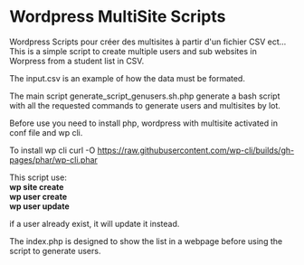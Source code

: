 # Wordpress MultiSite Scripts
Wordpress Scripts pour créer des multisites à partir d'un fichier CSV ect...
This is a simple script to create multiple users and sub websites in Worpress 
from a student list in CSV.


The input.csv is an example of how the data must be formated.

The main script generate_script_genusers.sh.php generate a bash script with all the requested commands
to generate users and multisites by lot.

Before use you need to install php, wordpress with multisite activated in conf file and wp cli.

To install wp cli
curl -O https://raw.githubusercontent.com/wp-cli/builds/gh-pages/phar/wp-cli.phar

This script use: </br>
<b>wp site create</b></br>
<b>wp user create</b></br>
<b>wp user update</b></br>

if a user already exist, it will update it instead. 

The index.php is designed to show the list in a webpage before using the script to generate users.
 
